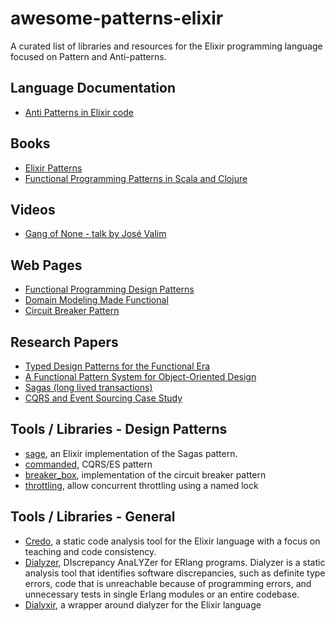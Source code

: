 # awesome-patterns-elixir
A curated list of libraries and resources for the Elixir programming language focused 
on Pattern and Anti-patterns.

## Language Documentation 

-  [Anti Patterns in Elixir code](https://hexdocs.pm/elixir/main/code-anti-patterns.html)
  
## Books 

- [Elixir Patterns](https://elixirpatterns.dev/)
- [Functional Programming Patterns in Scala and Clojure](https://pragprog.com/titles/mbfpp/functional-programming-patterns-in-scala-and-clojure/)

## Videos 

- [Gang of None - talk by José Valim](https://www.youtube.com/watch?v=agkXUp0hCW8)

## Web Pages 

- [Functional Programming Design Patterns](https://fsharpforfunandprofit.com/fppatterns/)
- [Domain Modeling Made Functional](https://pragprog.com/titles/swdddf/domain-modeling-made-functional/)
- [Circuit Breaker Pattern](https://martinfowler.com/bliki/CircuitBreaker.html?ref=wellarchitected)

## Research Papers 

- [Typed Design Patterns for the Functional Era](https://arxiv.org/pdf/2307.07069)
- [A Functional Pattern System for Object-Oriented Design](https://homepages.ecs.vuw.ac.nz/~tk/fps/fps-sans-escher.pdf)
- [Sagas (long lived transactions)](https://www.cs.cornell.edu/andru/cs711/2002fa/reading/sagas.pdf)
- [CQRS and Event Sourcing Case Study](https://home.agh.edu.pl/~malawski/DebskiSzczepanik-CQRS-IEEE-Software.pdf)

## Tools / Libraries - Design Patterns

- [sage](https://hexdocs.pm/sage/readme.html), an Elixir implementation of the Sagas pattern.
- [commanded](https://hexdocs.pm/commanded/Commanded.html), CQRS/ES pattern
- [breaker_box](https://hexdocs.pm/breaker_box/BreakerBox.html), implementation of the circuit breaker pattern
- [throttling](https://hex.pm/packages/ex_sleeplock), allow concurrent throttling using a named lock

## Tools / Libraries - General 

- [Credo](https://hexdocs.pm/credo/overview.html), a static code analysis tool for the Elixir language with a focus on teaching and code consistency.
- [Dialyzer](https://www.erlang.org/doc/apps/dialyzer/dialyzer.html), DIscrepancy AnaLYZer for ERlang programs. Dialyzer is a static analysis tool that identifies software discrepancies, such as definite type errors, code that is unreachable because of programming errors, and unnecessary tests in single Erlang modules or an entire codebase.
- [Dialyxir](https://hexdocs.pm/dialyxir/readme.html), a wrapper around dialyzer for the Elixir language
